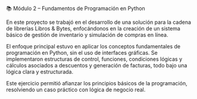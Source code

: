 📚 Módulo 2 – Fundamentos de Programación en Python

En este proyecto se trabajó en el desarrollo de una solución para la cadena de librerías Libros & Bytes, enfocándonos en la creación de un sistema básico de gestión de inventario y simulación de compras en línea.

El enfoque principal estuvo en aplicar los conceptos fundamentales de programación en Python, sin el uso de interfaces gráficas. Se implementaron estructuras de control, funciones, condiciones lógicas y cálculos asociados a descuentos y generación de facturas, todo bajo una lógica clara y estructurada.

Este ejercicio permitió afianzar los principios básicos de la programación, resolviendo un caso práctico con lógica de negocio real.
